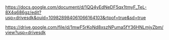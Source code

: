 https://docs.google.com/document/d/1QQ4yEdNeDF5qx1tmyF_TeL-8X4q686gz/edit?usp=drivesdk&ouid=109828984061066164103&rtpof=true&sd=true

https://drive.google.com/file/d/1mwF5rKoNd8xszNPuma5fY36HNLmjyZbm/view?usp=drivesdk
